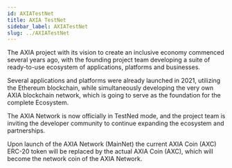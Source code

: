 ```yaml
---
id: AXIATestNet
title: AXIA TestNet
sidebar_label: AXIATestNet
slug: ../AXIATestNet
---
```

The AXIA project with its vision to create an inclusive economy commenced several years ago, with the founding project team developing a suite of  ready-to-use ecosystem of applications, platforms and businesses. 

Several applications and platforms were already launched in 2021, utilizing the Ethereum blockchain, while simultaneously developing the very own AXIA blockchain network, which is going to serve as the foundation for the complete Ecosystem. 

The AXIA Network is now officially in TestNed mode, and the project team is inviting the developer community to continue expanding the ecosystem and partnerships. 

Upon launch of the AXIA Network (MainNet) the current AXIA Coin (AXC) ERC-20 token will be replaced by the actual AXIA Coin (AXC), which will become the network coin of the AXIA Network.
